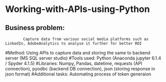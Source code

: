 # Working-with-APIs-using-Python
## Business problem: 
            Capture data from various social media platforms such as LinkedIn, AdobeAnalytics to analyse it further for better ROI
#Method: 
            Using APIs to capture data and storing the same to backend server (MS SQL server studio)
#Tools used: 
            Python (Anaconda jupyter 6.1.4 / Spyder 4.1.5)
#Libraries: 
            Numpy, Pandas, datetime, requests (API connection), pyodbc (backend DB connection), json (storing response in json format)
#Additional tasks:
            Automating process of token generaion

